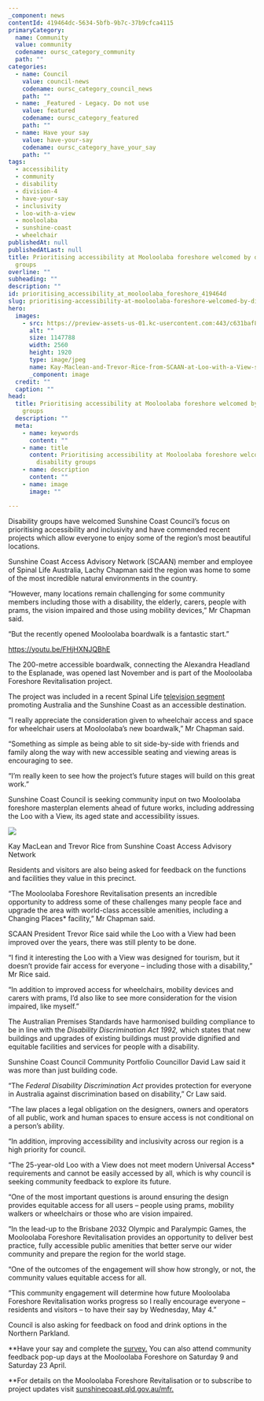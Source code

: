 ```yaml
---
_component: news
contentId: 419464dc-5634-5bfb-9b7c-37b9cfca4115
primaryCategory:
  name: Community
  value: community
  codename: oursc_category_community
  path: ""
categories:
  - name: Council
    value: council-news
    codename: oursc_category_council_news
    path: ""
  - name: _Featured - Legacy. Do not use
    value: featured
    codename: oursc_category_featured
    path: ""
  - name: Have your say
    value: have-your-say
    codename: oursc_category_have_your_say
    path: ""
tags:
  - accessibility
  - community
  - disability
  - division-4
  - have-your-say
  - inclusivity
  - loo-with-a-view
  - mooloolaba
  - sunshine-coast
  - wheelchair
publishedAt: null
publishedAtLast: null
title: Prioritising accessibility at Mooloolaba foreshore welcomed by disability
  groups
overline: ""
subheading: ""
description: ""
id: prioritising_accessibility_at_mooloolaba_foreshore_419464d
slug: prioritising-accessibility-at-mooloolaba-foreshore-welcomed-by-disability-groups
hero:
  images:
    - src: https://preview-assets-us-01.kc-usercontent.com:443/c631baf8-1b46-001f-580c-d0001b68b4a8/777cf6d6-2b16-4241-85e4-f9d6988dbed4/Kay-Maclean-and-Trevor-Rice-from-SCAAN-at-Loo-with-a-View-scaled.jpg
      alt: ""
      size: 1147788
      width: 2560
      height: 1920
      type: image/jpeg
      name: Kay-Maclean-and-Trevor-Rice-from-SCAAN-at-Loo-with-a-View-scaled.jpg
      _component: image
  credit: ""
  caption: ""
head:
  title: Prioritising accessibility at Mooloolaba foreshore welcomed by disability
    groups
  description: ""
  meta:
    - name: keywords
      content: ""
    - name: title
      content: Prioritising accessibility at Mooloolaba foreshore welcomed by
        disability groups
    - name: description
      content: ""
    - name: image
      image: ""

---
```

Disability groups have welcomed Sunshine Coast Council’s focus on prioritising accessibility and inclusivity and have commended recent projects which allow everyone to enjoy some of the region’s most beautiful locations.

Sunshine Coast Access Advisory Network (SCAAN) member and employee of Spinal Life Australia, Lachy Chapman said the region was home to some of the most incredible natural environments in the country.

“However, many locations remain challenging for some community members including those with a disability, the elderly, carers, people with prams, the vision impaired and those using mobility devices,” Mr Chapman said.

“But the recently opened Mooloolaba boardwalk is a fantastic start.”

<https://youtu.be/FHjHXNJQBhE>


The 200-metre accessible boardwalk, connecting the Alexandra Headland to the Esplanade, was opened last November and is part of the Mooloolaba Foreshore Revitalisation project.

The project was included in a recent Spinal Life [television segment](https://7weekender.com/accessible-sunshine-coast/)
&#x20;promoting Australia and the Sunshine Coast as an accessible destination.

“I really appreciate the consideration given to wheelchair access and space for wheelchair users at Mooloolaba’s new boardwalk,” Mr Chapman said.

“Something as simple as being able to sit side-by-side with friends and family along the way with new accessible seating and viewing areas is encouraging to see.

“I’m really keen to see how the project’s future stages will build on this great work.”

Sunshine Coast Council is seeking community input on two Mooloolaba foreshore masterplan elements ahead of future works, including addressing the Loo with a View, its aged state and accessibility issues.

![](https://preview-assets-us-01.kc-usercontent.com:443/c631baf8-1b46-001f-580c-d0001b68b4a8/d1d61f72-2411-4057-ada8-35381ee37dca/Kay-Maclean-and-Trevor-Rice-from-SCAAN-at-Loo-with-a-View-3-1024x768.jpg)

Kay MacLean and Trevor Rice from Sunshine Coast Access Advisory Network

Residents and visitors are also being asked for feedback on the functions and facilities they value in this precinct. 

“The Mooloolaba Foreshore Revitalisation presents an incredible opportunity to address some of these challenges many people face and upgrade the area with world-class accessible amenities, including a Changing Places\* facility,” Mr Chapman said.

SCAAN President Trevor Rice said while the Loo with a View had been improved over the years, there was still plenty to be done.

“I find it interesting the Loo with a View was designed for tourism, but it doesn’t provide fair access for everyone – including those with a disability,” Mr Rice said.

“In addition to improved access for wheelchairs, mobility devices and carers with prams, I’d also like to see more consideration for the vision impaired, like myself.”

The Australian Premises Standards have harmonised building compliance to be in line with the *Disability Discrimination Act 1992,* which states that new buildings and upgrades of existing buildings must provide dignified and equitable facilities and services for people with a disability.

Sunshine Coast Council Community Portfolio Councillor David Law said it was more than just building code.

“The *Federal Disability Discrimination Act* provides protection for everyone in Australia against discrimination based on disability,” Cr Law said.

“The law places a legal obligation on the designers, owners and operators of all public, work and human spaces to ensure access is not conditional on a person’s ability.

“In addition, improving accessibility and inclusivity across our region is a high priority for council.

“The 25-year-old Loo with a View does not meet modern Universal Access\* requirements and cannot be easily accessed by all, which is why council is seeking community feedback to explore its future.

“One of the most important questions is around ensuring the design provides equitable access for all users – people using prams, mobility walkers or wheelchairs or those who are vision impaired.

“In the lead-up to the Brisbane 2032 Olympic and Paralympic Games, the Mooloolaba Foreshore Revitalisation provides an opportunity to deliver best practice, fully accessible public amenities that better serve our wider community and prepare the region for the world stage.

“One of the outcomes of the engagement will show how strongly, or not, the community values equitable access for all.

“This community engagement will determine how future Mooloolaba Foreshore Revitalisation works progress so I really encourage everyone – residents and visitors – to have their say by Wednesday, May 4.”

Council is also asking for feedback on food and drink options in the Northern Parkland.

\*\*Have your say and complete the [survey.](https://haveyoursay.sunshinecoast.qld.gov.au/)
&#x20;You can also attend community feedback pop-up days at the Mooloolaba Foreshore on Saturday 9 and Saturday 23 April.

\*\*For details on the Mooloolaba Foreshore Revitalisation or to subscribe to project updates visit [sunshinecoast.qld.gov.au/mfr.](https://www.sunshinecoast.qld.gov.au/Council/Planning-and-Projects/Infrastructure-Projects/Mooloolaba-Foreshore-Revitalisation-Project)
